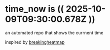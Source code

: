 # time_now is (( 2025-10-09T09:30:00.678Z ))

an automated repo that shows the currnent time

inspired by [breakingheatmap](https://github.com/breakingheatmap/breakingheatmap)